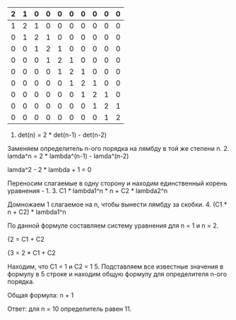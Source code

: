 | 2 | 1 | 0 | 0 | 0 | 0 | 0 | 0 | 0 | 0 |
|---|---|---|---|---|---|---|---|---|---|
| 1 | 2 | 1 | 0 | 0 | 0 | 0 | 0 | 0 | 0 |
| 0 | 1 | 2 | 1 | 0 | 0 | 0 | 0 | 0 | 0 |
| 0 | 0 | 1 | 2 | 1 | 0 | 0 | 0 | 0 | 0 |
| 0 | 0 | 0 | 1 | 2 | 1 | 0 | 0 | 0 | 0 |
| 0 | 0 | 0 | 0 | 1 | 2 | 1 | 0 | 0 | 0 |
| 0 | 0 | 0 | 0 | 0 | 1 | 2 | 1 | 0 | 0 |
| 0 | 0 | 0 | 0 | 0 | 0 | 1 | 2 | 1 | 0 |
| 0 | 0 | 0 | 0 | 0 | 0 | 0 | 1 | 2 | 1 |
| 0 | 0 | 0 | 0 | 0 | 0 | 0 | 0 | 1 | 2 |
1. det(n) = 2 * det(n-1) - det(n-2)

Заменяем определитель n-ого порядка на лямбду в той же степени n.
2. lamda^n = 2 * lambda^(n-1) - lamda^(n-2)

lamda^2 - 2 * lambda + 1 = 0

Переносим слагаемые в одну сторону и находим единственный корень уравнения - 1.
3. С1 * lambda1^n * n + С2 * lambda2^n

Домножаем 1 слагаемое на n, чтобы вынести лямбду за скобки.
4. (С1 * n + С2) * lambda1^n

По данной формуле составляем систему уравнения для n = 1 и n = 2.

{2 = С1 + С2

{3 = 2 * С1 + С2

Находим, что С1 = 1 и С2 = 1
5. Подставляем все известные значения в формулу в 5 строке и находим общую формулу для определителя n-ого порядка.

Общая формула: n + 1

Ответ: для n = 10 определитель равен 11.
